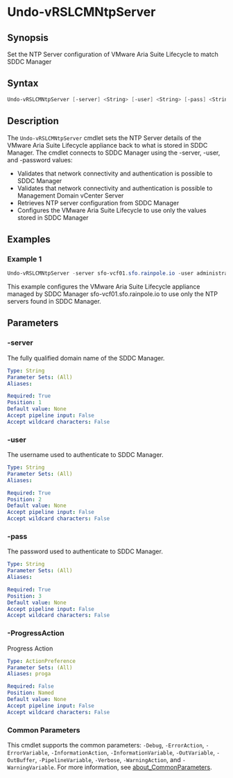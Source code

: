 # Undo-vRSLCMNtpServer

## Synopsis

Set the NTP Server configuration of VMware Aria Suite Lifecycle to match SDDC Manager

## Syntax

```powershell
Undo-vRSLCMNtpServer [-server] <String> [-user] <String> [-pass] <String> [-ProgressAction <ActionPreference>] [<CommonParameters>]
```

## Description

The `Undo-vRSLCMNtpServer` cmdlet sets the NTP Server details of the VMware Aria Suite Lifecycle appliance back to what is stored in SDDC Manager.
The cmdlet connects to SDDC Manager using the -server, -user, and -password values:

- Validates that network connectivity and authentication is possible to SDDC Manager
- Validates that network connectivity and authentication is possible to Management Domain vCenter Server
- Retrieves NTP server configuration from SDDC Manager
- Configures the VMware Aria Suite Lifecycle to use only the values stored in SDDC Manager

## Examples

### Example 1

```powershell
Undo-vRSLCMNtpServer -server sfo-vcf01.sfo.rainpole.io -user administrator@vsphere.local -pass VMw@re1!
```

This example configures the VMware Aria Suite Lifecycle appliance managed by SDDC Manager sfo-vcf01.sfo.rainpole.io to use only the NTP servers found in SDDC Manager.

## Parameters

### -server

The fully qualified domain name of the SDDC Manager.

```yaml
Type: String
Parameter Sets: (All)
Aliases:

Required: True
Position: 1
Default value: None
Accept pipeline input: False
Accept wildcard characters: False
```

### -user

The username used to authenticate to SDDC Manager.

```yaml
Type: String
Parameter Sets: (All)
Aliases:

Required: True
Position: 2
Default value: None
Accept pipeline input: False
Accept wildcard characters: False
```

### -pass

The password used to authenticate to SDDC Manager.

```yaml
Type: String
Parameter Sets: (All)
Aliases:

Required: True
Position: 3
Default value: None
Accept pipeline input: False
Accept wildcard characters: False
```

### -ProgressAction

Progress Action

```yaml
Type: ActionPreference
Parameter Sets: (All)
Aliases: proga

Required: False
Position: Named
Default value: None
Accept pipeline input: False
Accept wildcard characters: False
```

### Common Parameters

This cmdlet supports the common parameters: `-Debug`, `-ErrorAction`, `-ErrorVariable`, `-InformationAction`, `-InformationVariable`, `-OutVariable`, `-OutBuffer`, `-PipelineVariable`, `-Verbose`, `-WarningAction`, and `-WarningVariable`. For more information, see [about_CommonParameters](http://go.microsoft.com/fwlink/?LinkID=113216).

